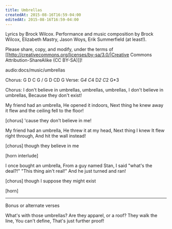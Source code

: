 ```yaml
---
title: Umbrellas
createdAt: 2015-08-16T16:59-04:00
editedAt: 2015-08-16T16:59-04:00
---
```


Lyrics by Brock Wilcox.
Performance and music composition by Brock Wilcox, Elizabeth Mastry, Jason Woys, Erik Summerfield (at least!).

Please share, copy, and modify, under the terms of [[http://creativecommons.org/licenses/by-sa/3.0/|Creative Commons Attribution-ShareAlike (CC BY-SA)]]!

audio:docs/music/umbrellas

Chorus: G D C G / G D CD G
Verse: G*4 C*4 D*2 C*2 G*3

Chorus:
I don't believe in umbrellas,
umbrellas,
umbrellas,
I don't believe in umbrellas,
Because they don't exist!

My friend had an umbrella,
He opened it indoors,
Next thing he knew
away it flew
and the ceiling fell to the floor!

[chorus] 'cause they don't believe in me!

My friend had an umbrella,
He threw it at my head,
Next thing I knew
It flew right through,
And hit the wall instead!

[chorus] though they believe in me

[horn interlude]

I once bought an umbrella,
From a guy named Stan,
I said "what's the deal?!"
"This thing ain't real!"
And he just turned and ran!

[chorus] though I suppose they might exist

[horn]

----

Bonus or alternate verses

What's with those umbrellas?
Are they apparel, or a roof?
They walk the line,
You can't define,
That's just further proof!

